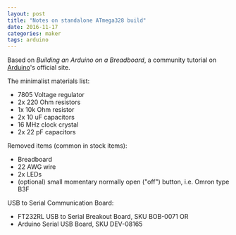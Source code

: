```yaml
---
layout: post
title: "Notes on standalone ATmega328 build"
date: 2016-11-17 
categories: maker
tags: arduino
---
```

Based on *Building an Arduino on a Breadboard*, a community tutorial on [Arduino][1]'s official site.

The minimalist materials list:

- 7805 Voltage regulator
- 2x 220 Ohm resistors
- 1x 10k Ohm resistor
- 2x 10 uF capacitors
- 16 MHz clock crystal
- 2x 22 pF capacitors

Removed items (common in stock items): 
- Breadboard
- 22 AWG wire
- 2x LEDs
- (optional) small momentary normally open ("off") button, i.e. Omron type B3F

USB to Serial Communication Board:

- FT232RL USB to Serial Breakout Board, SKU BOB-0071 OR
- Arduino Serial USB Board, SKU DEV-08165 


[1]: https://www.arduino.cc/en/Main/Standalone
